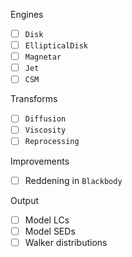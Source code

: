 Engines
- [ ] `Disk`
- [ ] `EllipticalDisk`
- [ ] `Magnetar`
- [ ] `Jet`
- [ ] `CSM`

Transforms
- [ ] `Diffusion`
- [ ] `Viscosity`
- [ ] `Reprocessing`

Improvements
- [ ] Reddening in `Blackbody`

Output
- [ ] Model LCs
- [ ] Model SEDs
- [ ] Walker distributions
